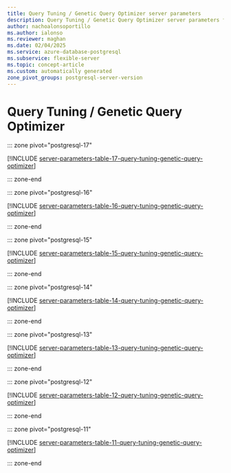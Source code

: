 ```yaml
---
title: Query Tuning / Genetic Query Optimizer server parameters
description: Query Tuning / Genetic Query Optimizer server parameters for Azure Database for PostgreSQL - Flexible Server.
author: nachoalonsoportillo
ms.author: ialonso
ms.reviewer: maghan
ms.date: 02/04/2025
ms.service: azure-database-postgresql
ms.subservice: flexible-server
ms.topic: concept-article
ms.custom: automatically generated
zone_pivot_groups: postgresql-server-version
---
```

# Query Tuning / Genetic Query Optimizer


::: zone pivot="postgresql-17"

[!INCLUDE [server-parameters-table-17-query-tuning-genetic-query-optimizer](./includes/server-parameters-table-17-query-tuning-genetic-query-optimizer.md)]

::: zone-end


::: zone pivot="postgresql-16"

[!INCLUDE [server-parameters-table-16-query-tuning-genetic-query-optimizer](./includes/server-parameters-table-16-query-tuning-genetic-query-optimizer.md)]

::: zone-end


::: zone pivot="postgresql-15"

[!INCLUDE [server-parameters-table-15-query-tuning-genetic-query-optimizer](./includes/server-parameters-table-15-query-tuning-genetic-query-optimizer.md)]

::: zone-end


::: zone pivot="postgresql-14"

[!INCLUDE [server-parameters-table-14-query-tuning-genetic-query-optimizer](./includes/server-parameters-table-14-query-tuning-genetic-query-optimizer.md)]

::: zone-end


::: zone pivot="postgresql-13"

[!INCLUDE [server-parameters-table-13-query-tuning-genetic-query-optimizer](./includes/server-parameters-table-13-query-tuning-genetic-query-optimizer.md)]

::: zone-end


::: zone pivot="postgresql-12"

[!INCLUDE [server-parameters-table-12-query-tuning-genetic-query-optimizer](./includes/server-parameters-table-12-query-tuning-genetic-query-optimizer.md)]

::: zone-end


::: zone pivot="postgresql-11"

[!INCLUDE [server-parameters-table-11-query-tuning-genetic-query-optimizer](./includes/server-parameters-table-11-query-tuning-genetic-query-optimizer.md)]

::: zone-end


